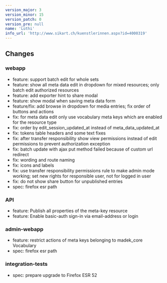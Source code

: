 ```yaml
---
version_major: 3
version_minor: 15
version_patch: 0
version_pre: null
name: 'Lüthi'
info_url: 'http://www.sikart.ch/kuenstlerinnen.aspx?id=4000319'
---
```


## Changes

### webapp
- feature: support batch edit for whole sets
- feature: show all meta data edit in dropdown for mixed resources; only batch edit authorized resources
- feature: add exporter hint to share modal
- feature: show modal when saving meta data form
- feature/fix: add browse in dropdown for media entries; fix order of buttons and actions
- fix: for meta data edit only use vocabulary meta keys which are enabled for the resource type
- fix: order by edit_session_updated_at instead of meta_data_updated_at
- fix: tokens table headers and some text fixes
- fix: after transfer responsibility show view permissions instead of edit permissions to prevent authorization exception
- fix: batch update with ajax put method failed because of custom url redirect
- fix: wording and route naming
- fix: icons and labels
- fix: use transfer responsibility permissions rule to make admin mode working; set new rights for responsible user, not for logged in user
- fix: do not show share button for unpublished entries
- spec: firefox esr path

### API
- feature: Publish all properties of the meta-key resource
- feature: Enable basic-auth sign-in via email-address or login

### admin-webapp
- feature: restrict actions of meta keys belonging to madek_core Vocabulary
- spec: firefox esr path

### integration-tests
- spec: prepare upgrade to Firefox ESR 52

